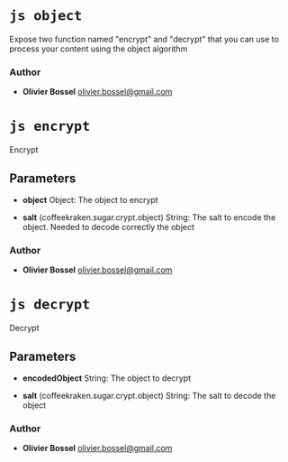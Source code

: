 

<!-- @namespace    sugar.js.crypt -->
<!-- @name    object -->

# ```js object ```


Expose two function named "encrypt" and "decrypt" that you can use to process your content using the object algorithm



### Author
- **Olivier Bossel** <a href="mailto:olivier.bossel@gmail.com">olivier.bossel@gmail.com</a> 




<!-- @name    encrypt -->

# ```js encrypt ```


Encrypt

## Parameters

- **object**  Object: The object to encrypt

- **salt** (coffeekraken.sugar.crypt.object) String: The salt to encode the object. Needed to decode correctly the object




### Author
- **Olivier Bossel** <a href="mailto:olivier.bossel@gmail.com">olivier.bossel@gmail.com</a> 




<!-- @name    decrypt -->

# ```js decrypt ```


Decrypt

## Parameters

- **encodedObject**  String: The object to decrypt

- **salt** (coffeekraken.sugar.crypt.object) String: The salt to decode the object




### Author
- **Olivier Bossel** <a href="mailto:olivier.bossel@gmail.com">olivier.bossel@gmail.com</a> 

